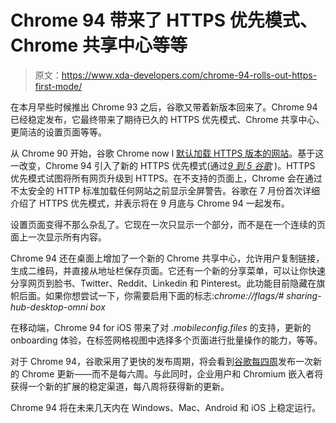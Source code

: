 # Chrome 94 带来了 HTTPS 优先模式、Chrome 共享中心等等

> 原文：<https://www.xda-developers.com/chrome-94-rolls-out-https-first-mode/>

在本月早些时候推出 Chrome 93 之后，谷歌又带着新版本回来了。Chrome 94 已经稳定发布，它最终带来了期待已久的 HTTPS 优先模式、Chrome 共享中心、更简洁的设置页面等等。

从 Chrome 90 开始，谷歌 Chrome now l [默认加载 HTTPS 版本的网站](https://www.xda-developers.com/google-chrome-90-stable-rollout/)。基于这一改变，Chrome 94 引入了新的 HTTPS 优先模式(通过[*9 到 5 谷歌*](https://9to5google.com/2021/09/21/chrome-94-mac-windows-stable/) )。HTTPS 优先模式试图将所有网页升级到 HTTPS。在不支持的页面上，Chrome 会在通过不太安全的 HTTP 标准加载任何网站之前显示全屏警告。谷歌在 7 月份首次详细介绍了 HTTPS 优先模式，并表示将在 9 月底与 Chrome 94 一起发布。

设置页面变得不那么杂乱了。它现在一次只显示一个部分，而不是在一个连续的页面上一次显示所有内容。

Chrome 94 还在桌面上增加了一个新的 Chrome 共享中心，允许用户复制链接，生成二维码，并直接从地址栏保存页面。它还有一个新的分享菜单，可以让你快速分享网页到脸书、Twitter、Reddit、Linkedin 和 Pinterest。此功能目前隐藏在旗帜后面。如果你想尝试一下，你需要启用下面的标志:*chrome://flags/# sharing-hub-desktop-omni box*

在移动端，Chrome 94 for iOS 带来了对 *.mobileconfig.files* 的支持，更新的 onboarding 体验，在标签网格视图中选择多个页面进行批量操作的能力，等等。

对于 Chrome 94，谷歌采用了更快的发布周期，将会看到[谷歌每四周](https://www.xda-developers.com/chrome-updates-will-now-be-released-every-4-weeks/)发布一次新的 Chrome 更新——而不是每六周。与此同时，企业用户和 Chromium 嵌入者将获得一个新的扩展的稳定渠道，每八周将获得新的更新。

Chrome 94 将在未来几天内在 Windows、Mac、Android 和 iOS 上稳定运行。